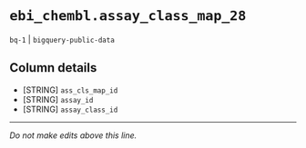 # `ebi_chembl.assay_class_map_28`
`bq-1` | `bigquery-public-data`

## Column details
* [STRING]    `ass_cls_map_id`
* [STRING]    `assay_id`
* [STRING]    `assay_class_id`

-------------------------------------------------------------------------------
*Do not make edits above this line.*
